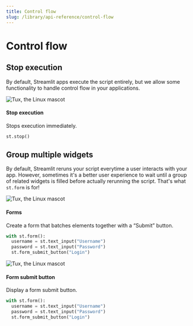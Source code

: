 ```yaml
---
title: Control flow
slug: /library/api-reference/control-flow
---
```


# Control flow

## Stop execution

By default, Streamlit apps execute the script entirely, but we allow some functionality to handle control flow in your applications.

<TileContainer>
<RefCard href="/library/api-reference/control-flow/st.stop">

<Image pure alt="Tux, the Linux mascot" src="/img/data-table.png" />

#### Stop execution

Stops execution immediately.

```python
st.stop()
```

</RefCard>
</TileContainer>


## Group multiple widgets

By default, Streamlit reruns your script everytime a user interacts with your app.
However, sometimes it's a better user experience to wait until a group of related
widgets is filled before actually rerunning the script. That's what `st.form` is for!

<TileContainer>
<RefCard href="/library/api-reference/control-flow/st.form">

<Image pure alt="Tux, the Linux mascot" src="/img/data-table.png" />

#### Forms

Create a form that batches elements together with a “Submit” button.

```python
with st.form():
  username = st.text_input("Username")
  password = st.text_input("Password")
  st.form_submit_button("Login")
```

</RefCard>

<RefCard href="/library/api-reference/control-flow/st.form_submit_button">

<Image pure alt="Tux, the Linux mascot" src="/img/data-table.png" />

#### Form submit button

Display a form submit button.

```python
with st.form():
  username = st.text_input("Username")
  password = st.text_input("Password")
  st.form_submit_button("Login")
```

</RefCard>

</TileContainer>
